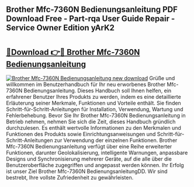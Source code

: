 ## Brother Mfc-7360N Bedienungsanleitung PDF Download Free - Part-rqa User Guide Repair - Service Owner Edition yArK2

# <h2><a href="http://df41dln.blite.top/?on=Brother+Mfc-7360N+Bedienungsanleitung">🔗Download 👉🔴 Brother Mfc-7360N Bedienungsanleitung</a></h2>

[![Brother Mfc-7360N Bedienungsanleitung new download](https://i.imgur.com/lujVjoI.png)](http://df41dln.blite.top/?on=Brother+Mfc-7360N+Bedienungsanleitung)
Grüße und willkommen im Benutzerhandbuch für Ihr neu erworbenes Brother Mfc-7360N Bedienungsanleitung. Dieses Handbuch soll Ihnen helfen, ein erfahrener Benutzer Ihres Produkts zu werden, indem es eine detaillierte Erläuterung seiner Merkmale, Funktionen und Vorteile enthält. Sie finden Schritt-für-Schritt-Anleitungen für Installation, Verwendung, Wartung und Fehlerbehebung. Bevor Sie Ihr Brother Mfc-7360N Bedienungsanleitung in Betrieb nehmen, nehmen Sie sich die Zeit, dieses Handbuch gründlich durchzulesen. Es enthält wertvolle Informationen zu den Merkmalen und Funktionen des Produkts sowie Einrichtungsanweisungen und Schritt-für-Schritt-Anleitungen zur Verwendung der einzelnen Funktionen. Brother Mfc-7360N Bedienungsanleitung verfügt über eine Reihe erweiterter Funktionen, darunter Geolokalisierung, intelligente Warnungen, anpassbare Designs und Synchronisierung mehrerer Geräte, auf die alle über die Benutzeroberfläche zugegriffen und angepasst werden können. Ihr Erfolg ist unser Ziel Brother Mfc-7360N BedienungsanleitungDD. Wir sind bestrebt, Ihre vollste Zufriedenheit zu gewährleisten.
